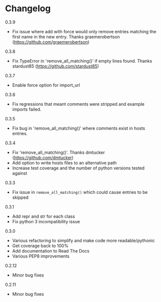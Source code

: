 Changelog
=========

0.3.9

- Fix issue where add with force would only remove entries matching the first name in the new entry. Thanks graemerobertson (https://github.com/graemerobertson)

0.3.8

- Fix TypeError in 'remove_all_matching()' if empty lines found. Thanks stardust85 (https://github.com/stardust85) 

0.3.7

- Enable force option for import_url

0.3.6

- Fix regressions that meant comments were stripped and example imports failed.

0.3.5

- Fix bug in 'remove_all_matching()' where comments exist in hosts entries.

0.3.4

- Fix 'remove_all_matching()'. Thanks dmtucker (https://github.com/dmtucker)
- Add option to write hosts files to an alternative path
- Increase test coverage and the number of python versions tested against

0.3.3

- Fix issue in `remove_all_matching()` which could cause entries to be skipped

0.3.1

- Add repr and str for each class
- Fix python 3 incompatibility issue

0.3.0

- Various refactoring to simplify and make code more readable/pythonic
- Get coverage back to 100%
- Add documentation to Read The Docs
- Various PEP8 improvements

0.2.12

- Minor bug fixes

0.2.11

- Minor bug fixes
